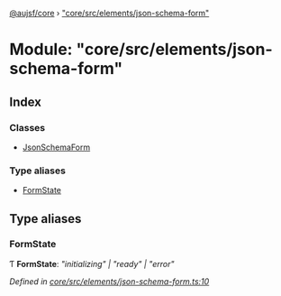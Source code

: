 [@aujsf/core](../README.md) › ["core/src/elements/json-schema-form"](_core_src_elements_json_schema_form_.md)

# Module: "core/src/elements/json-schema-form"

## Index

### Classes

* [JsonSchemaForm](../classes/_core_src_elements_json_schema_form_.jsonschemaform.md)

### Type aliases

* [FormState](_core_src_elements_json_schema_form_.md#formstate)

## Type aliases

###  FormState

Ƭ **FormState**: *"initializing" | "ready" | "error"*

*Defined in [core/src/elements/json-schema-form.ts:10](https://github.com/jbockle/au-jsonschema-form/blob/ffdfbe8/packages/core/src/elements/json-schema-form.ts#L10)*

